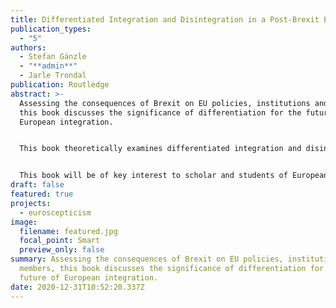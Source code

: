 ```yaml
---
title: Differentiated Integration and Disintegration in a Post-Brexit Era
publication_types:
  - "5"
authors:
  - Stefan Gänzle
  - "**admin**"
  - Jarle Trondal
publication: Routledge
abstract: >-
  Assessing the consequences of Brexit on EU policies, institutions and members,
  this book discusses the significance of differentiation for the future of
  European integration.


  This book theoretically examines differentiated integration and disintegration, focuses on how this process affects key policy areas, norms and institutions of the EU, and analyses how the process of Brexit is perceived by and impacts on third countries as well as other organizations of regional integration in a comparative perspective. This edited book brings together both leading and emerging scholars to integrate the process of Brexit into a broader analysis of the evolution, establishment and impact of the EU as a system of differentiation.


  This book will be of key interest to scholar and students of European Union politics, European integration, Brexit, and more broadly to Public Administration, Law, Economics, Finance, Philosophy, History and International Relations.
draft: false
featured: true
projects:
  - euroscepticism
image:
  filename: featured.jpg
  focal_point: Smart
  preview_only: false
summary: Assessing the consequences of Brexit on EU policies, institutions and
  members, this book discusses the significance of differentiation for the
  future of European integration.
date: 2020-12-31T10:52:20.337Z
---
```

